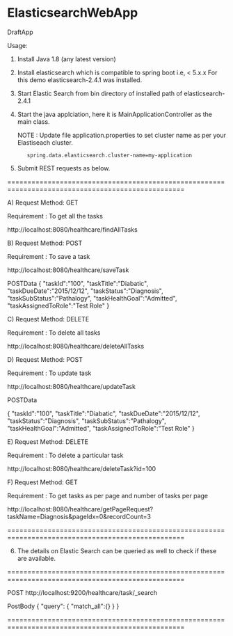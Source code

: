 # ElasticsearchWebApp
DraftApp

Usage:

1) Install Java 1.8 (any latest version) 

2) Install elasticsearch which is compatible to spring boot i.e, < 5.x.x 
   For this demo elasticsearch-2.4.1 was installed.
   
3) Start Elastic Search from bin directory of installed path of elasticsearch-2.4.1

4) Start the java applciation, here it is MainApplicationController as the main class.

   NOTE : Update file application.properties to set cluster name as per your Elastiseach cluster.
   
          spring.data.elasticsearch.cluster-name=my-application
   
5) Submit REST requests as below. 

==================================================================================================

A) Request Method: GET

Requirement : To get all the tasks

http://localhost:8080/healthcare/findAllTasks


B) Request Method: POST

Requirement : To save a task

http://localhost:8080/healthcare/saveTask

POSTData
{
"taskId":"100",
"taskTitle":"Diabatic",
"taskDueDate":"2015/12/12",
"taskStatus":"Diagnosis",
"taskSubStatus":"Pathalogy",
"taskHealthGoal":"Admitted",
"taskAssignedToRole":"Test Role"
}

C) Request Method: DELETE

Requirement : To delete all tasks

http://localhost:8080/healthcare/deleteAllTasks

D) Request Method: POST

Requirement : To update task

http://localhost:8080/healthcare/updateTask

POSTData

{
"taskId":"100",
"taskTitle":"Diabatic",
"taskDueDate":"2015/12/12",
"taskStatus":"Diagnosis",
"taskSubStatus":"Pathalogy",
"taskHealthGoal":"Admitted",
"taskAssignedToRole":"Test Role"
}


E) Request Method: DELETE

Requirement : To delete a particular task

http://localhost:8080/healthcare/deleteTask?id=100

F) Request Method: GET

Requirement : To get tasks as per page and number of tasks per page

http://localhost:8080/healthcare/getPageRequest?taskName=Diagnosis&pageIdx=0&recordCount=3

==================================================================================================


6) The details on Elastic Search can be queried as well to check if these are available.

==================================================================================================

POST 
http://localhost:9200/healthcare/task/_search

PostBody
{
"query":
{
"match_all":{}
}
}

==================================================================================================











